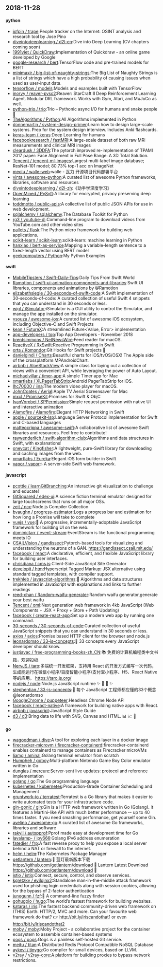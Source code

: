 ## 2018-11-28

#### python
* [jofpin / trape](https://github.com/jofpin/trape):People tracker on the Internet: OSINT analysis and research tool by Jose Pino
* [diveintodeeplearning / d2l-en](https://github.com/diveintodeeplearning/d2l-en):Dive into Deep Learning (CV chapters coming soon)
* [1991viet / QuickDraw](https://github.com/1991viet/QuickDraw):Implementation of Quickdraw - an online game developed by Google
* [google-research / bert](https://github.com/google-research/bert):TensorFlow code and pre-trained models for BERT
* [minimaxir / big-list-of-naughty-strings](https://github.com/minimaxir/big-list-of-naughty-strings):The Big List of Naughty Strings is a list of strings which have a high probability of causing issues when used as user-input data.
* [tensorflow / models](https://github.com/tensorflow/models):Models and examples built with TensorFlow
* [inoryy / reaver-pysc2](https://github.com/inoryy/reaver-pysc2):Reaver: StarCraft II Deep Reinforcement Learning Agent. Modular DRL framework. Works with Gym, Atari, and MuJoCo as well.
* [python-trio / trio](https://github.com/python-trio/trio):Trio – Pythonic async I/O for humans and snake people
🐍
* [TheAlgorithms / Python](https://github.com/TheAlgorithms/Python):All Algorithms implemented in Python
* [donnemartin / system-design-primer](https://github.com/donnemartin/system-design-primer):Learn how to design large-scale systems. Prep for the system design interview. Includes Anki flashcards.
* [keras-team / keras](https://github.com/keras-team/keras):Deep Learning for humans
* [facebookresearch / fastMRI](https://github.com/facebookresearch/fastMRI):A large-scale dataset of both raw MRI measurements and clinical MRI images
* [cleardusk / 3DDFA](https://github.com/cleardusk/3DDFA):The pytorch improved re-implementation of TPAMI 2017 paper: Face Alignment in Full Pose Range: A 3D Total Solution.
* [Tencent / tencent-ml-images](https://github.com/Tencent/tencent-ml-images):Largest multi-label image database; ResNet-101 model; 80.73% top-1 acc on ImageNet
* [meolu / walle-web](https://github.com/meolu/walle-web):walle - 瓦力 开源项目代码部署平台
* [vinta / awesome-python](https://github.com/vinta/awesome-python):A curated list of awesome Python frameworks, libraries, software and resources
* [diveintodeeplearning / d2l-zh](https://github.com/diveintodeeplearning/d2l-zh):《动手学深度学习》
* [OpenMined / PySyft](https://github.com/OpenMined/PySyft):A library for encrypted, privacy preserving deep learning
* [toddmotto / public-apis](https://github.com/toddmotto/public-apis):A collective list of public JSON APIs for use in web development.
* [sqlalchemy / sqlalchemy](https://github.com/sqlalchemy/sqlalchemy):The Database Toolkit for Python
* [rg3 / youtube-dl](https://github.com/rg3/youtube-dl):Command-line program to download videos from YouTube.com and other video sites
* [pallets / flask](https://github.com/pallets/flask):The Python micro framework for building web applications.
* [scikit-learn / scikit-learn](https://github.com/scikit-learn/scikit-learn):scikit-learn: machine learning in Python
* [hanxiao / bert-as-service](https://github.com/hanxiao/bert-as-service):Mapping a variable-length sentence to a fixed-length vector using BERT model
* [geekcomputers / Python](https://github.com/geekcomputers/Python):My Python Examples

#### swift
* [MobileTipsters / Swift-Daily-Tips](https://github.com/MobileTipsters/Swift-Daily-Tips):Daily Tips From Swift World
* [Ramotion / swift-ui-animation-components-and-libraries](https://github.com/Ramotion/swift-ui-animation-components-and-libraries):Swift UI libraries, components and animations by @Ramotion
* [elizabethsiegle / 30-seconds-of-swift-code](https://github.com/elizabethsiegle/30-seconds-of-swift-code):A Swift implementation of 30-seconds-of-code: A curated collection of useful Swift 4 snippets that you can understand in 30 seconds or less.
* [wigl / iSimulator](https://github.com/wigl/iSimulator):iSimulator is a GUI utility to control the Simulator, and manage the app installed on the simulator.
* [vsouza / awesome-ios](https://github.com/vsouza/awesome-ios):A curated list of awesome iOS ecosystem, including Objective-C and Swift Projects
* [kean / FutureX](https://github.com/kean/FutureX):A streamlined Future<Value, Error> implementation
* [app-developers / top](https://github.com/app-developers/top):Top App Developers - November 2018
* [brentsimmons / NetNewsWire](https://github.com/brentsimmons/NetNewsWire):Feed reader for macOS.
* [ReactiveX / RxSwift](https://github.com/ReactiveX/RxSwift):Reactive Programming in Swift
* [orta / Komondor](https://github.com/orta/Komondor):Git Hooks for Swift projects
🐩
* [danielgindi / Charts](https://github.com/danielgindi/Charts):Beautiful charts for iOS/tvOS/OSX! The Apple side of the crossplatform MPAndroidChart.
* [airbnb / AloeStackView](https://github.com/airbnb/AloeStackView):A simple class for laying out a collection of views with a convenient API, while leveraging the power of Auto Layout.
* [michaelvillar / timer-app](https://github.com/michaelvillar/timer-app):A simple Timer app for Mac
* [xmartlabs / XLPagerTabStrip](https://github.com/xmartlabs/XLPagerTabStrip):Android PagerTabStrip for iOS.
* [lhc70000 / iina](https://github.com/lhc70000/iina):The modern video player for macOS.
* [JohnCoates / Aerial](https://github.com/JohnCoates/Aerial):Apple TV Aerial Screensaver for Mac
* [mxcl / PromiseKit](https://github.com/mxcl/PromiseKit):Promises for Swift & ObjC
* [IvanVorobei / SPPermission](https://github.com/IvanVorobei/SPPermission):Simple request permission with native UI and interactive animation
* [Alamofire / Alamofire](https://github.com/Alamofire/Alamofire):Elegant HTTP Networking in Swift
* [apple / sourcekit-lsp](https://github.com/apple/sourcekit-lsp):Language Server Protocol implementation for Swift and C-based languages
* [matteocrippa / awesome-swift](https://github.com/matteocrippa/awesome-swift):A collaborative list of awesome Swift libraries and resources. Feel free to contribute!
* [raywenderlich / swift-algorithm-club](https://github.com/raywenderlich/swift-algorithm-club):Algorithms and data structures in Swift, with explanations!
* [onevcat / Kingfisher](https://github.com/onevcat/Kingfisher):A lightweight, pure-Swift library for downloading and caching images from the web.
* [xmartlabs / Eureka](https://github.com/xmartlabs/Eureka):Elegant iOS form builder in Swift
* [vapor / vapor](https://github.com/vapor/vapor):💧
A server-side Swift web framework.

#### javascript
* [pcottle / learnGitBranching](https://github.com/pcottle/learnGitBranching):An interactive git visualization to challenge and educate!
* [GitSquared / edex-ui](https://github.com/GitSquared/edex-ui):A science fiction terminal emulator designed for large touchscreens that runs on all major OSs.
* [zeit / ncc](https://github.com/zeit/ncc):Node.js Compiler Collection
* [bvaughn / progress-estimator](https://github.com/bvaughn/progress-estimator):Logs a progress bar and estimation for how long a Promise will take to complete
* [vuejs / vue](https://github.com/vuejs/vue):🖖
A progressive, incrementally-adoptable JavaScript framework for building UI on the web.
* [dominictarr / event-stream](https://github.com/dominictarr/event-stream):EventStream is like functional programming meets IO
* [CSAILVision / gandissect](https://github.com/CSAILVision/gandissect):Pytorch-based tools for visualizing and understanding the neurons of a GAN. https://gandissect.csail.mit.edu/
* [facebook / react](https://github.com/facebook/react):A declarative, efficient, and flexible JavaScript library for building user interfaces.
* [chrisdiana / cms.js](https://github.com/chrisdiana/cms.js):Client-Side JavaScript Site Generator
* [developit / htm](https://github.com/developit/htm):Hyperscript Tagged Markup: JSX alternative using standard tagged templates, with compiler support.
* [trekhleb / javascript-algorithms](https://github.com/trekhleb/javascript-algorithms):📝
Algorithms and data structures implemented in JavaScript with explanations and links to further readings
* [reed-chan / Random-waifu-generater](https://github.com/reed-chan/Random-waifu-generater):Random waifu generator,generate your best waifu
* [Tencent / omi](https://github.com/Tencent/omi):Next generation web framework in 4kb JavaScript (Web Components + JSX + Proxy + Store + Path Updating)
* [facebook / create-react-app](https://github.com/facebook/create-react-app):Set up a modern web app by running one command.
* [30-seconds / 30-seconds-of-code](https://github.com/30-seconds/30-seconds-of-code):Curated collection of useful JavaScript snippets that you can understand in 30 seconds or less.
* [axios / axios](https://github.com/axios/axios):Promise based HTTP client for the browser and node.js
* [leonardomso / 33-js-concepts](https://github.com/leonardomso/33-js-concepts):📜
33 concepts every JavaScript developer should know.
* [justjavac / free-programming-books-zh_CN](https://github.com/justjavac/free-programming-books-zh_CN):📚
免费的计算机编程类中文书籍，欢迎投稿
* [NervJS / taro](https://github.com/NervJS/taro):多端统一开发框架，支持用 React 的开发方式编写一次代码，生成能运行在微信小程序/百度智能小程序/支付宝小程序、H5、React Native 等的应用。 https://taro.js.org/
* [nodejs / node](https://github.com/nodejs/node):Node.js JavaScript runtime
✨
🐢
🚀
✨
* [stephentian / 33-js-concepts](https://github.com/stephentian/33-js-concepts):📜
每个 JavaScript 工程师都应懂的33个概念 @leonardomso
* [GoogleChrome / puppeteer](https://github.com/GoogleChrome/puppeteer):Headless Chrome Node API
* [facebook / react-native](https://github.com/facebook/react-native):A framework for building native apps with React.
* [airbnb / javascript](https://github.com/airbnb/javascript):JavaScript Style Guide
* [d3 / d3](https://github.com/d3/d3):Bring data to life with SVG, Canvas and HTML.
📊
📈
🎉

#### go
* [wagoodman / dive](https://github.com/wagoodman/dive):A tool for exploring each layer in a docker image
* [firecracker-microvm / firecracker-containerd](https://github.com/firecracker-microvm/firecracker-containerd):firecracker-containerd enables containerd to manage containers as Firecracker microVMs
* [liamg / aminal](https://github.com/liamg/aminal):Golang terminal emulator from scratch
* [Humpheh / goboy](https://github.com/Humpheh/goboy):Multi-platform Nintendo Game Boy Color emulator written in Go
* [dunglas / mercure](https://github.com/dunglas/mercure):Server-sent live updates: protocol and reference implementation
* [golang / go](https://github.com/golang/go):The Go programming language
* [kubernetes / kubernetes](https://github.com/kubernetes/kubernetes):Production-Grade Container Scheduling and Management
* [gruntwork-io / terratest](https://github.com/gruntwork-io/terratest):Terratest is a Go library that makes it easier to write automated tests for your infrastructure code.
* [gin-gonic / gin](https://github.com/gin-gonic/gin):Gin is a HTTP web framework written in Go (Golang). It features a Martini-like API with much better performance -- up to 40 times faster. If you need smashing performance, get yourself some Gin.
* [avelino / awesome-go](https://github.com/avelino/awesome-go):A curated list of awesome Go frameworks, libraries and software
* [rakyll / autopprof](https://github.com/rakyll/autopprof):Pprof made easy at development time for Go
* [lavalamp- / ipv666](https://github.com/lavalamp-/ipv666):Golang IPv6 address enumeration
* [fatedier / frp](https://github.com/fatedier/frp):A fast reverse proxy to help you expose a local server behind a NAT or firewall to the internet.
* [helm / helm](https://github.com/helm/helm):The Kubernetes Package Manager
* [getlantern / lantern](https://github.com/getlantern/lantern):🔴
蓝灯最新版本下载 https://github.com/getlantern/download
🔴
Lantern Latest Download https://github.com/getlantern/download
🔴
* [istio / istio](https://github.com/istio/istio):Connect, secure, control, and observe services.
* [kgretzky / evilginx2](https://github.com/kgretzky/evilginx2):Standalone man-in-the-middle attack framework used for phishing login credentials along with session cookies, allowing for the bypass of 2-factor authentication
* [junegunn / fzf](https://github.com/junegunn/fzf):🌸
A command-line fuzzy finder
* [gohugoio / hugo](https://github.com/gohugoio/hugo):The world’s fastest framework for building websites.
* [kataras / iris](https://github.com/kataras/iris):The fastest backend community-driven web framework on (THIS) Earth. HTTP/2, MVC and more. Can your favourite web framework do that?
👉
http://bit.ly/iriscandothat1 or even http://bit.ly/iriscandothat2
* [moby / moby](https://github.com/moby/moby):Moby Project - a collaborative project for the container ecosystem to assemble container-based systems
* [gogs / gogs](https://github.com/gogs/gogs):Gogs is a painless self-hosted Git service.
* [meitu / titan](https://github.com/meitu/titan):A Distributed Redis Protocol Compatible NoSQL Database
* [aykevl / tinygo](https://github.com/aykevl/tinygo):Go compiler for small devices, based on LLVM.
* [v2ray / v2ray-core](https://github.com/v2ray/v2ray-core):A platform for building proxies to bypass network restrictions.
